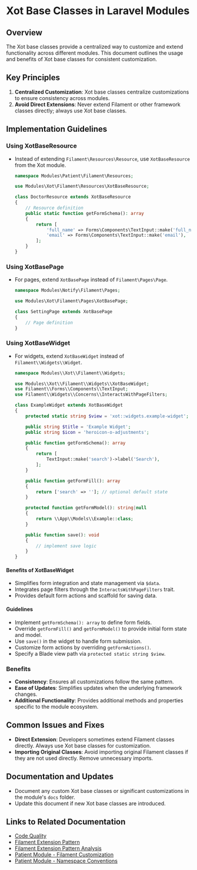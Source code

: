 # Xot Base Classes in Laravel Modules

## Overview
The Xot base classes provide a centralized way to customize and extend functionality across different modules. This document outlines the usage and benefits of Xot base classes for consistent customization.

## Key Principles
1. **Centralized Customization**: Xot base classes centralize customizations to ensure consistency across modules.
2. **Avoid Direct Extensions**: Never extend Filament or other framework classes directly; always use Xot base classes.

## Implementation Guidelines
### Using XotBaseResource
- Instead of extending `Filament\Resources\Resource`, use `XotBaseResource` from the Xot module.
  ```php
  namespace Modules\Patient\Filament\Resources;

  use Modules\Xot\Filament\Resources\XotBaseResource;

  class DoctorResource extends XotBaseResource
  {
      // Resource definition
      public static function getFormSchema(): array
      {
          return [
              'full_name' => Forms\Components\TextInput::make('full_name'),
              'email' => Forms\Components\TextInput::make('email'),
          ];
      }
  }
  ```

### Using XotBasePage
- For pages, extend `XotBasePage` instead of `Filament\Pages\Page`.
  ```php
  namespace Modules\Notify\Filament\Pages;

  use Modules\Xot\Filament\Pages\XotBasePage;

  class SettingPage extends XotBasePage
  {
      // Page definition
  }
  ```

### Using XotBaseWidget
- For widgets, extend `XotBaseWidget` instead of `Filament\\Widgets\\Widget`.
  ```php
  namespace Modules\\Xot\\Filament\\Widgets;

  use Modules\\Xot\\Filament\\Widgets\\XotBaseWidget;
  use Filament\\Forms\\Components\\TextInput;
  use Filament\\Widgets\\Concerns\\InteractsWithPageFilters;

  class ExampleWidget extends XotBaseWidget
  {
      protected static string $view = 'xot::widgets.example-widget';

      public string $title = 'Example Widget';
      public string $icon = 'heroicon-o-adjustments';

      public function getFormSchema(): array
      {
          return [
              TextInput::make('search')->label('Search'),
          ];
      }

      public function getFormFill(): array
      {
          return ['search' => '']; // optional default state
      }

      protected function getFormModel(): string|null
      {
          return \\App\\Models\\Example::class;
      }

      public function save(): void
      {
          // implement save logic
      }
  }
  ```

#### Benefits of XotBaseWidget
- Simplifies form integration and state management via `$data`.
- Integrates page filters through the `InteractsWithPageFilters` trait.
- Provides default form actions and scaffold for saving data.

#### Guidelines
- Implement `getFormSchema(): array` to define form fields.
- Override `getFormFill()` and `getFormModel()` to provide initial form state and model.
- Use `save()` in the widget to handle form submission.
- Customize form actions by overriding `getFormActions()`.
- Specify a Blade view path via `protected static string $view`.

### Benefits
- **Consistency**: Ensures all customizations follow the same pattern.
- **Ease of Updates**: Simplifies updates when the underlying framework changes.
- **Additional Functionality**: Provides additional methods and properties specific to the module ecosystem.

## Common Issues and Fixes
- **Direct Extension**: Developers sometimes extend Filament classes directly. Always use Xot base classes for customization.
- **Importing Original Classes**: Avoid importing original Filament classes if they are not used directly. Remove unnecessary imports.

## Documentation and Updates
- Document any custom Xot base classes or significant customizations in the module's `docs` folder.
- Update this document if new Xot base classes are introduced.

## Links to Related Documentation
- [Code Quality](../Xot/docs/CODE_QUALITY.md)
- [Filament Extension Pattern](../../Notify/docs/FILAMENT_EXTENSION_PATTERN.md)
- [Filament Extension Pattern Analysis](../../Notify/docs/FILAMENT_EXTENSION_PATTERN_ANALYSIS.md)
- [Patient Module - Filament Customization](../../Patient/docs/FILAMENT_CUSTOMIZATION.md)
- [Patient Module - Namespace Conventions](../../Patient/docs/NAMESPACE_CONVENTIONS.md)
